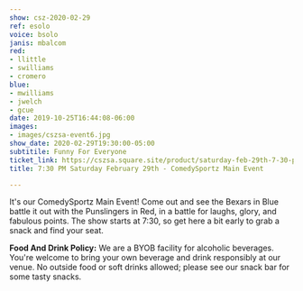 ```yaml
---
show: csz-2020-02-29
ref: esolo
voice: bsolo
janis: mbalcom
red:
- llittle
- swilliams
- cromero
blue:
- mwilliams
- jwelch
- gcue
date: 2019-10-25T16:44:08-06:00
images:
- images/cszsa-event6.jpg
show_date: 2020-02-29T19:30:00-05:00
subtitile: Funny For Everyone
ticket_link: https://cszsa.square.site/product/saturday-feb-29th-7-30-pm-comedysportz-main-event/174?cs=true
title: 7:30 PM Saturday February 29th - ComedySportz Main Event

---
```

It's our ComedySportz Main Event! Come out and see the Bexars in Blue battle it out with the Punslingers in Red, in a battle for laughs, glory, and fabulous points. The show starts at 7:30, so get here a bit early to grab a snack and find your seat.

**Food And Drink Policy:** We are a BYOB facility for alcoholic beverages. You're welcome to bring your own beverage and drink responsibly at our venue. No outside food or soft drinks allowed; please see our snack bar for some tasty snacks.

